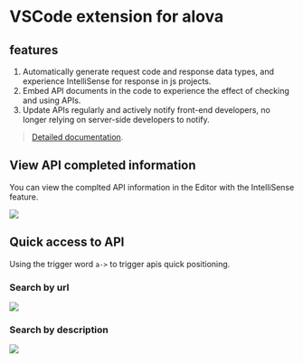 # VSCode extension for alova

## features

1. Automatically generate request code and response data types, and experience IntelliSense for response in js projects.
2. Embed API documents in the code to experience the effect of checking and using APIs.
3. Update APIs regularly and actively notify front-end developers, no longer relying on server-side developers to notify.

> [Detailed documentation](https://alova.js.org/tutorial/getting-started/extension-integration).

## View API completed information

You can view the complted API information in the Editor with the IntelliSense feature.

![](https://alova.js.org/img/vscode-api-doc.png)

## Quick access to API

Using the trigger word `a->` to trigger apis quick positioning.

### Search by url

![](https://alova.js.org/img/vscode-query-with-url.png)

### Search by description

![](https://alova.js.org/img/vscode-query-with-description.png)
